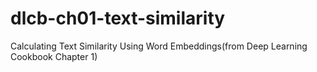 # dlcb-ch01-text-similarity
Calculating Text Similarity Using Word Embeddings(from Deep Learning Cookbook Chapter 1)
